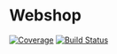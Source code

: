 # Webshop

[![Coverage](https://sonarcloud.io/api/project_badges/measure?project=Webshop&metric=coverage)](https://sonarcloud.io/dashboard?id=Webshop)
[![Build Status](https://travis-ci.com/joostlek/webshop.svg?branch=master)](https://travis-ci.com/joostlek/webshop)
